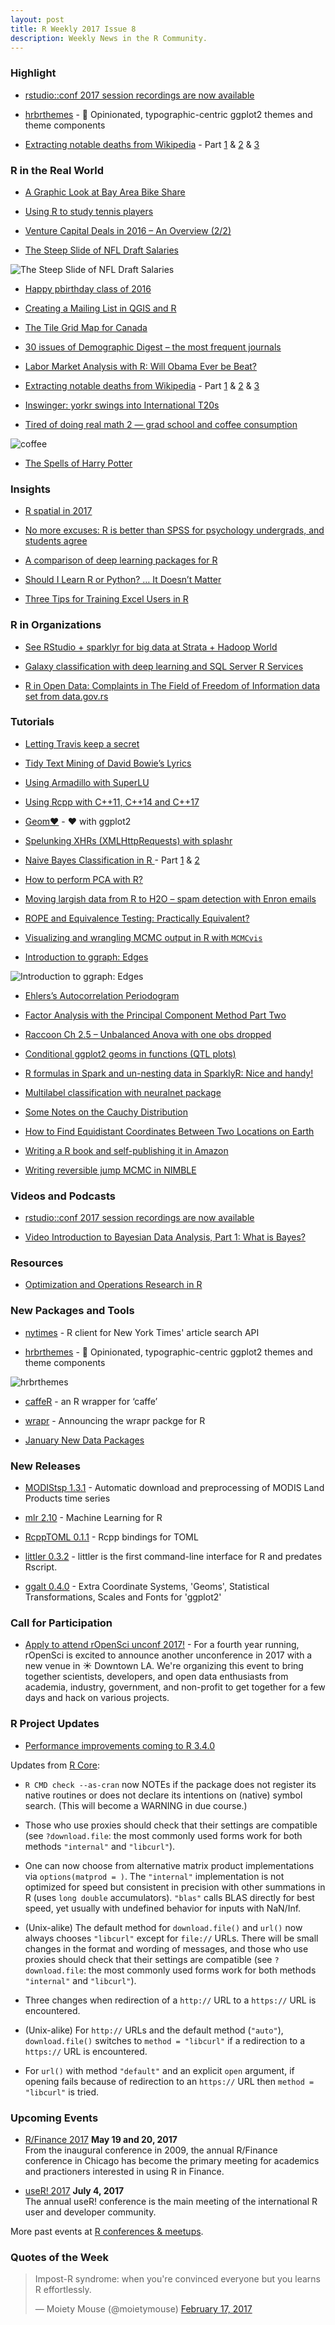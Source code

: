 ```yaml
---
layout: post
title: R Weekly 2017 Issue 8
description: Weekly News in the R Community.
---
```


### Highlight

+ [rstudio::conf 2017 session recordings are now available](https://blog.rstudio.org/2017/02/15/rstudioconf-2017-session-recordings-are-now-available/)

+ [hrbrthemes](https://github.com/hrbrmstr/hrbrthemes) -  🔏 Opinionated, typographic-centric ggplot2 themes and theme components

+ [Extracting notable deaths from Wikipedia](https://masalmon.github.io/2017/02/12/wikideaths3_scraping/) - Part [1](https://masalmon.github.io/2017/02/12/wikideaths3_scraping/) & [2](https://masalmon.github.io/2017/02/12/wikideaths2_population/) & [3](https://masalmon.github.io/2017/02/12/wikideaths1_ts/)


### R in the Real World


+ [A Graphic Look at Bay Area Bike Share](http://blog.nycdatascience.com/student-works/r-shiny/graphic-look-bay-area-bike-share/)

+ [Using R to study tennis players](https://msperlin.github.io/2017-02-13-R-and-Tennis-Players/)

+ [Venture Capital Deals in 2016 – An Overview (2/2)](http://r-blog.salvaggio.net/?p=443)

+ [The Steep Slide of NFL Draft Salaries](http://jessepiburn.com/2017/02/the-steep-slide-of-nfl-draft-salaries/)

![The Steep Slide of NFL Draft Salaries](https://i2.wp.com/jessepiburn.com/wp-content/uploads/2017/02/rookie-salaries.png?w=900)

+ [Happy pbirthday class of 2016](http://staff.math.su.se/hoehle/blog/2017/02/13/bday.html)

+ [Creating a Mailing List in QGIS and R](https://realdataweb.wordpress.com/2017/02/15/creating-a-mailing-list-in-qgis-and-r/)


+ [The Tile Grid Map for Canada](http://www.maxhumber.com/2017/02/15/tile_canada.html)

+ [30 issues of Demographic Digest – the most frequent journals](https://ikashnitsky.github.io/2017/dd-journals-frequency/)

+ [Labor Market Analysis with R: Will Obama Ever be Beat?](https://www.datascienceriot.com/labor-market-analysis-with-r-will-obama-ever-be-beat/kris/)

+ [Extracting notable deaths from Wikipedia](https://masalmon.github.io/2017/02/12/wikideaths3_scraping/) - Part [1](https://masalmon.github.io/2017/02/12/wikideaths3_scraping/) & [2](https://masalmon.github.io/2017/02/12/wikideaths2_population/) & [3](https://masalmon.github.io/2017/02/12/wikideaths1_ts/)

+ [Inswinger: yorkr swings into International T20s](https://gigadom.wordpress.com/2017/02/14/inswinger-yorkr-swings-into-international-t20s/)

+ [Tired of doing real math 2 &mdash; grad school and coffee consumption](http://www.alexejgossmann.com/grad-school-and-coffee/)

![coffee](https://cdn.rawgit.com/rweekly/image/6b607e60/2017-2-20/coffee2.png)

+ [The Spells of Harry Potter](http://www.austinwehrwein.com/data-visualization/the-spells-of-harry-potter/)

### Insights

+ [R spatial in 2017](https://mdsumner.github.io/2017/01/10/spatial-r-2017.html)

+ [No more excuses: R is better than SPSS for psychology undergrads, and students agree](https://datahowler.wordpress.com/2016/09/10/no-more-excuses-r-is-better-than-spss-for-psychology-undergrads-and-students-agree/)

+ [A comparison of deep learning packages for R](http://blog.revolutionanalytics.com/2017/02/deep-learning-in-r.html)

+ [Should I Learn R or Python? … It Doesn’t Matter](https://www.stoltzmaniac.com/should-i-learn-r-or-python-it-doesnt-matter/)

+ [Three Tips for Training Excel Users in R](https://www.rstudio.com/rviews/2017/02/10/three-tips-for-training-excel-users-in-r/)


### R in Organizations

+ [See RStudio + sparklyr for big data at Strata + Hadoop World](https://blog.rstudio.org/2017/02/13/see-rstudio-sparklyr-for-big-data-at-strata-hadoop-world/)

+ [Galaxy classification with deep learning and SQL Server R Services](http://blog.revolutionanalytics.com/2017/02/sql-server-galaxy.html)

+ [R in Open Data: Complaints in The Field of Freedom of Information data set from data.gov.rs](http://www.exactness.net/post/157147338755)


### Tutorials

+ [Letting Travis keep a secret](http://dirk.eddelbuettel.com/blog/2017/02/12#letting_travis_keep_a_secret)

+ [Tidy Text Mining of David Bowie’s Lyrics](http://www.mango-solutions.com/wp/2017/02/tidy-text-mining-of-david-bowies-lyrics/)

+ [Using Armadillo with SuperLU](http://gallery.rcpp.org/articles/armadillo-with-superlu/)

+ [Using Rcpp with C++11, C++14 and C++17](http://gallery.rcpp.org/articles/Rcpp-and-C++11-C++14-C++17/)

+ [Geom❤️](https://rud.is/b/2017/02/14/geom%E2%9D%A4%EF%B8%8F/) - ❤️ with ggplot2

+ [Spelunking XHRs (XMLHttpRequests) with splashr](https://rud.is/b/2017/02/14/spelunking-xhrs-xmlhttprequests-with-splashr/)

+ [Naive Bayes Classification in R ](https://sw23993.wordpress.com/2017/02/17/naive-bayes-classification-in-r-part-1/) - Part [1](https://sw23993.wordpress.com/2017/02/17/naive-bayes-classification-in-r-part-1/) & [2](https://sw23993.wordpress.com/2017/02/17/naive-bayes-classification-in-r-part-2/)

+ [How to perform PCA with R?](https://francoishusson.wordpress.com/2017/02/17/how-to-perform-pca-with-r/)

+ [Moving largish data from R to H2O – spam detection with Enron emails](https://ellisp.github.io/blog/2017/02/18/svmlite)

+ [ROPE and Equivalence Testing: Practically Equivalent?](http://daniellakens.blogspot.com/2017/02/rope-and-equivalence-testing.html)

+ [Visualizing and wrangling MCMC output in R with `MCMCvis`](https://lynchlab.com/2017/02/10/visualizing-and-wrangling-mcmc-output-in-r-with-mcmcvis/)

+ [Introduction to ggraph: Edges](http://www.data-imaginist.com/2017/ggraph-introduction-edges/)

![Introduction to ggraph: Edges](https://cdn.rawgit.com/thomasp85/thomasp85.github.io/df8a77ca/assets/images/2017-02-16-ggraph-introduction-edges/unnamed-chunk-21-1.png)

+ [Ehlers’s Autocorrelation Periodogram](https://quantstrattrader.wordpress.com/2017/02/15/ehlerss-autocorrelation-periodogram/)

+ [Factor Analysis with the Principal Component Method Part Two](http://www.aaronschlegel.com/factor-analysis-principal-component-method-part-two/)

+ [Raccoon Ch 2.5 – Unbalanced Anova with one obs dropped](http://www.quantide.com/raccoon-ch-2-5-unbalanced-anova-one-obs-dropped/)


+ [Conditional ggplot2 geoms in functions (QTL plots)](https://shiring.github.io/ggplot2/2017/02/12/qtl_plots)

+ [R formulas in Spark and un-nesting data in SparklyR: Nice and handy!](https://longhowlam.wordpress.com/2017/02/15/r-formulas-in-spark-and-un-nesting-data-in-sparklyr-nice-and-handy/)

+ [Multilabel classification with neuralnet package](http://www.quantide.com/multilabel-classification-neuralnet-package/)

+ [Some Notes on the Cauchy Distribution](https://www.rstudio.com/rviews/2017/02/15/some-notes-on-the-cauchy-distribution/)


+ [How to Find Equidistant Coordinates Between Two Locations on Earth](https://fronkonstin.com/2017/02/13/how-to-find-equidistant-coordinates-between-two-locations-on-earth/)

+ [Writing a R book and self-publishing it in Amazon](https://msperlin.github.io/2017-02-16-Writing-a-book/)


+ [Writing reversible jump MCMC in NIMBLE](https://r-nimble.org/writing-reversible-jump-mcmc-in-nimble) 


### Videos and Podcasts

+ [rstudio::conf 2017 session recordings are now available](https://blog.rstudio.org/2017/02/15/rstudioconf-2017-session-recordings-are-now-available/)

+ [Video Introduction to Bayesian Data Analysis, Part 1: What is Bayes?](http://www.sumsar.net/blog/2017/02/introduction-to-bayesian-data-analysis-part-one/)


### Resources

+ [Optimization and Operations Research in R](http://www.rblog.uni-freiburg.de/2017/02/17/optimization-and-operations-research-in-r/)


### New Packages and Tools

+ [nytimes](https://github.com/mkearney/nytimes) - R client for New York Times' article search API

+ [hrbrthemes](https://github.com/hrbrmstr/hrbrthemes) -  🔏 Opinionated, typographic-centric ggplot2 themes and theme components

![hrbrthemes](https://cdn.rawgit.com/hrbrmstr/hrbrthemes/f51628b4/README_figs/README-unnamed-chunk-9-1.png)

+ [caffeR](http://www.rblog.uni-freiburg.de/2017/02/11/caffer-an-r-wrapper-for-caffe/) - an R wrapper for ‘caffe’

+ [wrapr](http://www.win-vector.com/blog/2017/02/announcing-the-wrapr-packge-for-r/) - Announcing the wrapr packge for R

+ [January New Data Packages](https://www.rstudio.com/rviews/2017/02/17/january-new-data-packages/)

### New Releases

+ [MODIStsp 1.3.1](http://lbusettspatialr.blogspot.com/2017/02/modistsp-v131-released.html) - Automatic download and preprocessing of MODIS Land Products time series

+ [mlr 2.10](https://mlr-org.github.io/mlr-210/) - Machine Learning for R

+ [RcppTOML 0.1.1](http://dirk.eddelbuettel.com/blog/2017/02/13#rcpptoml_0.1.1) - Rcpp bindings for TOML

+ [littler 0.3.2](http://dirk.eddelbuettel.com/blog/2017/02/16#littler-0.3.2) - littler is the first command-line interface for R and predates Rscript.

+ [ggalt 0.4.0](https://rud.is/b/2017/02/15/ggalt-0-4-0-now-on-cran/) - Extra Coordinate Systems, 'Geoms', Statistical Transformations, Scales and Fonts for 'ggplot2'


### Call for Participation

+ [Apply to attend rOpenSci unconf 2017!](https://ropensci.org/blog/blog/2017/02/02/unconf2017) - For a fourth year running, rOpenSci is excited to announce another unconference in 2017 with a new venue in ☀ Downtown LA. We're organizing this event to bring together scientists, developers, and open data enthusiasts from academia, industry, government, and non-profit to get together for a few days and hack on various projects. 

### R Project Updates

+ [Performance improvements coming to R 3.4.0](http://blog.revolutionanalytics.com/2017/02/preview-r-340.html)

Updates from [R Core](http://developer.r-project.org/blosxom.cgi/R-devel/NEWS):

+ `R CMD check --as-cran` now NOTEs if the package does not register its native routines or does not declare its intentions on (native) symbol search. (This will become a WARNING in due course.) 

+  Those who use proxies should check that their settings are compatible (see `?download.file`: the most commonly used forms work for both methods `"internal"` and `"libcurl"`). 

+ One can now choose from alternative matrix product implementations via `options(matprod = )`. The `"internal"` implementation is not optimized for speed but consistent in precision with other summations in R (uses `long double` accumulators). `"blas"` calls BLAS directly for best speed, yet usually with undefined behavior for inputs with NaN/Inf. 

+ (Unix-alike) The default method for `download.file()` and `url()` now always chooses `"libcurl"` except for `file://` URLs. There will be small changes in the format and wording of messages, and those who use proxies should check that their settings are compatible (see `?download.file`: the most commonly used forms work for both methods `"internal"` and `"libcurl"`). 

+ Three changes when redirection of a `http://` URL to a `https://` URL is encountered.

+ (Unix-alike) For `http://` URLs and the default method (`"auto"`), `download.file()` switches to `method = "libcurl"` if a redirection to a `https://` URL is encountered.

+ For `url()` with method `"default"` and an explicit `open` argument, if opening fails because of redirection to an `https://` URL then `method = "libcurl"` is tried.


### Upcoming Events

+ [R/Finance 2017](http://www.rinfinance.com/) **May 19 and 20, 2017**  <br />
From the inaugural conference in 2009, the annual R/Finance conference in Chicago has become the primary meeting for academics and practioners interested in using R in Finance. 

+ [useR! 2017](http://user2017.brussels/) **July 4, 2017** <br />
The annual useR! conference is the main meeting of the international R user and developer community.

More past events at [R conferences & meetups](https://conf.rweekly.org).

### Quotes of the Week

<blockquote class="twitter-tweet" data-lang="en"><p lang="en" dir="ltr">Impost-R syndrome: when you&#39;re convinced everyone but you learns R effortlessly.</p>&mdash; Moiety Mouse (@moietymouse) <a href="https://twitter.com/moietymouse/status/832688263529893888">February 17, 2017</a></blockquote>
